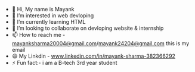 - 👋 Hi, My name is Mayank 
- 👀 I’m interested in web devloping
- 🌱 I’m currently learning HTML
- 💞️ I’m looking to collaborate on devloping website & internship
- 📫 How to reach me - mayanksharma20004@gmail.com/mayank24204@gmail.com this is my email 
- 😄 My Linkdin - www.linkedin.com/in/mayank-sharma-382366292
- ⚡ Fun fact:- i am a B-tech 3rd year student

<!---
IamHarru/IamHarru is a ✨ special ✨ repository because its `README.md` (this file) appears on your GitHub profile.
You can click the Preview link to take a look at your changes.
--->
